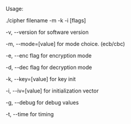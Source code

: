 Usage:

./cipher filename -m <mode> -k <key> -i <iv> [flags]

-v, --version for software version

-m, --mode=[value] for mode choice. (ecb/cbc)

-e, --enc flag for encryption mode

-d, --dec flag for decryption mode

-k, --key=[value] for key init

-i, --iv=[value] for initialization vector

-g, --debug for debug values

-t, --time for timing
